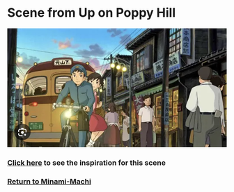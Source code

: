 # Scene from Up on Poppy Hill
![Shops Poppy](poppy-shops.png)
### [Click here]() to see the inspiration for this scene
### [Return to Minami-Machi](https://github.com/mollyjones2023/ghibli-simulacrum/blob/main/2-ghibli-grand-warehouse/6-minami-machi/street.md)
